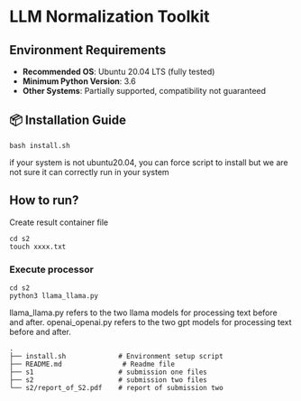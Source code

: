 
# LLM Normalization Toolkit

## Environment Requirements
- **Recommended OS**: Ubuntu 20.04 LTS (fully tested)
- **Minimum Python Version**: 3.6
- **Other Systems**: Partially supported, compatibility not guaranteed

## 📦 Installation Guide
    bash install.sh
if your system is not ubuntu20.04, you can force script to install but we are not sure it can correctly run in your system

## How to run?

Create result container file

    cd s2 
    touch xxxx.txt

### Execute processor

    cd s2
    python3 llama_llama.py


llama_llama.py refers to the two llama models for processing text before and after. openai_openai.py refers to the two gpt models for processing text before and after.



    .
    ├── install.sh             # Environment setup script
    ├── README.md               # Readme file
    ├── s1                     # submission one files
    ├── s2                     # submission two files
    └── s2/report_of_S2.pdf    # report of submission two
